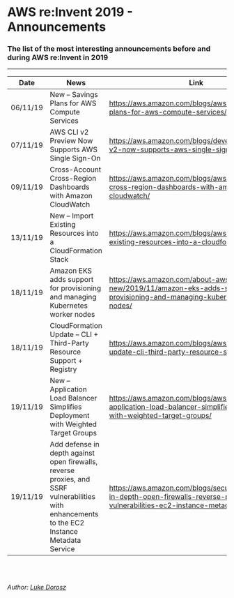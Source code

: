 # AWS re:Invent 2019 - Announcements
### The list of the most interesting announcements before and during AWS re:Invent in 2019

---

| Date | News | Link |
| --- | --- | ---|
| 06/11/19 | New – Savings Plans for AWS Compute Services | https://aws.amazon.com/blogs/aws/new-savings-plans-for-aws-compute-services/ |
| 07/11/19 | AWS CLI v2 Preview Now Supports AWS Single Sign-On | https://aws.amazon.com/blogs/developer/aws-cli-v2-now-supports-aws-single-sign-on/ |
| 09/11/19 | Cross-Account Cross-Region Dashboards with Amazon CloudWatch | https://aws.amazon.com/blogs/aws/cross-account-cross-region-dashboards-with-amazon-cloudwatch/ |
| 13/11/19 | New – Import Existing Resources into a CloudFormation Stack | https://aws.amazon.com/blogs/aws/new-import-existing-resources-into-a-cloudformation-stack/ |
| 18/11/19 | Amazon EKS adds support for provisioning and managing Kubernetes worker nodes | https://aws.amazon.com/about-aws/whats-new/2019/11/amazon-eks-adds-support-for-provisioning-and-managing-kubernetes-worker-nodes/ |
| 18/11/19 | CloudFormation Update – CLI + Third-Party Resource Support + Registry | https://aws.amazon.com/blogs/aws/cloudformation-update-cli-third-party-resource-support-registry/ |
| 19/11/19 | New – Application Load Balancer Simplifies Deployment with Weighted Target Groups | https://aws.amazon.com/blogs/aws/new-application-load-balancer-simplifies-deployment-with-weighted-target-groups/ |
| 19/11/19 | Add defense in depth against open firewalls, reverse proxies, and SSRF vulnerabilities with enhancements to the EC2 Instance Metadata Service | https://aws.amazon.com/blogs/security/defense-in-depth-open-firewalls-reverse-proxies-ssrf-vulnerabilities-ec2-instance-metadata-service/ |
<br>
<br>

*Author: [Luke Dorosz](https://twitter.com/mrdoro)*